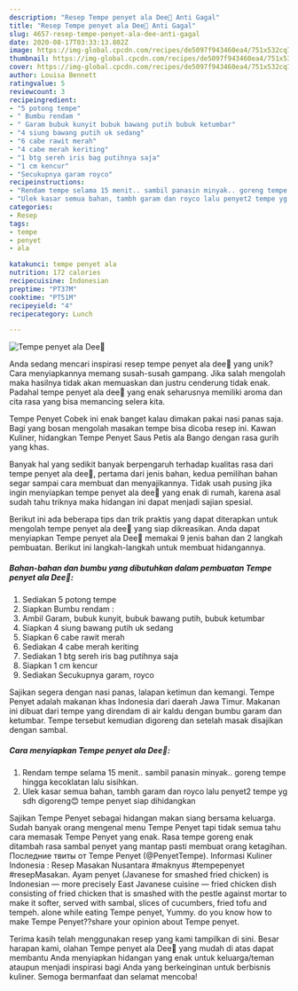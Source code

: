 ```yaml
---
description: "Resep Tempe penyet ala Dee🌸 Anti Gagal"
title: "Resep Tempe penyet ala Dee🌸 Anti Gagal"
slug: 4657-resep-tempe-penyet-ala-dee-anti-gagal
date: 2020-08-17T03:33:13.802Z
image: https://img-global.cpcdn.com/recipes/de5097f943460ea4/751x532cq70/tempe-penyet-ala-dee🌸-foto-resep-utama.jpg
thumbnail: https://img-global.cpcdn.com/recipes/de5097f943460ea4/751x532cq70/tempe-penyet-ala-dee🌸-foto-resep-utama.jpg
cover: https://img-global.cpcdn.com/recipes/de5097f943460ea4/751x532cq70/tempe-penyet-ala-dee🌸-foto-resep-utama.jpg
author: Louisa Bennett
ratingvalue: 5
reviewcount: 3
recipeingredient:
- "5 potong tempe"
- " Bumbu rendam "
- " Garam bubuk kunyit bubuk bawang putih bubuk ketumbar"
- "4 siung bawang putih uk sedang"
- "6 cabe rawit merah"
- "4 cabe merah keriting"
- "1 btg sereh iris bag putihnya saja"
- "1 cm kencur"
- "Secukupnya garam royco"
recipeinstructions:
- "Rendam tempe selama 15 menit.. sambil panasin minyak.. goreng tempe hingga kecoklatan lalu sisihkan."
- "Ulek kasar semua bahan, tambh garam dan royco lalu penyet2 tempe yg sdh digoreng😊 tempe penyet siap dihidangkan"
categories:
- Resep
tags:
- tempe
- penyet
- ala

katakunci: tempe penyet ala 
nutrition: 172 calories
recipecuisine: Indonesian
preptime: "PT37M"
cooktime: "PT51M"
recipeyield: "4"
recipecategory: Lunch

---
```



![Tempe penyet ala Dee🌸](https://img-global.cpcdn.com/recipes/de5097f943460ea4/751x532cq70/tempe-penyet-ala-dee🌸-foto-resep-utama.jpg)

Anda sedang mencari inspirasi resep tempe penyet ala dee🌸 yang unik? Cara menyiapkannya memang susah-susah gampang. Jika salah mengolah maka hasilnya tidak akan memuaskan dan justru cenderung tidak enak. Padahal tempe penyet ala dee🌸 yang enak seharusnya memiliki aroma dan cita rasa yang bisa memancing selera kita.

Tempe Penyet Cobek ini enak banget kalau dimakan pakai nasi panas saja. Bagi yang bosan mengolah masakan tempe bisa dicoba resep ini. Kawan Kuliner, hidangkan Tempe Penyet Saus Petis ala Bango dengan rasa gurih yang khas.

Banyak hal yang sedikit banyak berpengaruh terhadap kualitas rasa dari tempe penyet ala dee🌸, pertama dari jenis bahan, kedua pemilihan bahan segar sampai cara membuat dan menyajikannya. Tidak usah pusing jika ingin menyiapkan tempe penyet ala dee🌸 yang enak di rumah, karena asal sudah tahu triknya maka hidangan ini dapat menjadi sajian spesial.


Berikut ini ada beberapa tips dan trik praktis yang dapat diterapkan untuk mengolah tempe penyet ala dee🌸 yang siap dikreasikan. Anda dapat menyiapkan Tempe penyet ala Dee🌸 memakai 9 jenis bahan dan 2 langkah pembuatan. Berikut ini langkah-langkah untuk membuat hidangannya.

<!--inarticleads1-->

##### Bahan-bahan dan bumbu yang dibutuhkan dalam pembuatan Tempe penyet ala Dee🌸:

1. Sediakan 5 potong tempe
1. Siapkan  Bumbu rendam :
1. Ambil  Garam, bubuk kunyit, bubuk bawang putih, bubuk ketumbar
1. Siapkan 4 siung bawang putih uk sedang
1. Siapkan 6 cabe rawit merah
1. Sediakan 4 cabe merah keriting
1. Sediakan 1 btg sereh iris bag putihnya saja
1. Siapkan 1 cm kencur
1. Sediakan Secukupnya garam, royco


Sajikan segera dengan nasi panas, lalapan ketimun dan kemangi. Tempe Penyet adalah makanan khas Indonesia dari daerah Jawa Timur. Makanan ini dibuat dari tempe yang direndam di air kaldu dengan bumbu garam dan ketumbar. Tempe tersebut kemudian digoreng dan setelah masak disajikan dengan sambal. 

<!--inarticleads2-->

##### Cara menyiapkan Tempe penyet ala Dee🌸:

1. Rendam tempe selama 15 menit.. sambil panasin minyak.. goreng tempe hingga kecoklatan lalu sisihkan.
1. Ulek kasar semua bahan, tambh garam dan royco lalu penyet2 tempe yg sdh digoreng😊 tempe penyet siap dihidangkan


Sajikan Tempe Penyet sebagai hidangan makan siang bersama keluarga. Sudah banyak orang mengenal menu Tempe Penyet tapi tidak semua tahu cara memasak Tempe Penyet yang enak. Rasa tempe goreng enak ditambah rasa sambal penyet yang mantap pasti membuat orang ketagihan. Последние твиты от Tempe Penyet (@PenyetTempe). Informasi Kuliner Indonesia : Resep Masakan Nusantara #maknyus #tempepenyet #resepMasakan. Ayam penyet (Javanese for smashed fried chicken) is Indonesian — more precisely East Javanese cuisine — fried chicken dish consisting of fried chicken that is smashed with the pestle against mortar to make it softer, served with sambal, slices of cucumbers, fried tofu and tempeh. alone while eating Tempe penyet, Yummy. do you know how to make Tempe Penyet??share your opinion about Tempe penyet. 

Terima kasih telah menggunakan resep yang kami tampilkan di sini. Besar harapan kami, olahan Tempe penyet ala Dee🌸 yang mudah di atas dapat membantu Anda menyiapkan hidangan yang enak untuk keluarga/teman ataupun menjadi inspirasi bagi Anda yang berkeinginan untuk berbisnis kuliner. Semoga bermanfaat dan selamat mencoba!
